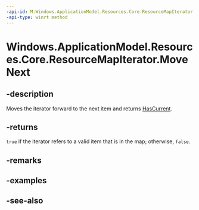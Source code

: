 ```yaml
---
-api-id: M:Windows.ApplicationModel.Resources.Core.ResourceMapIterator.MoveNext
-api-type: winrt method
---
```


<!-- Method syntax
public bool MoveNext()
-->

# Windows.ApplicationModel.Resources.Core.ResourceMapIterator.MoveNext

## -description
Moves the iterator forward to the next item and returns [HasCurrent](resourcemapiterator_hascurrent.md).

## -returns
`true` if the iterator refers to a valid item that is in the map; otherwise, `false`.

## -remarks

## -examples

## -see-also
